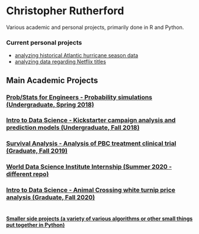 # Christopher Rutherford
Various academic and personal projects, primarily done in R and Python.

### Current personal projects
- [analyzing historical Atlantic hurricane season data](hurricanes)
- [analyzing data regarding Netflix titles](netflix)

## Main Academic Projects
### [Prob/Stats for Engineers - Probability simulations (Undergraduate, Spring 2018)](academic/simulation)
### [Intro to Data Science - Kickstarter campaign analysis and prediction models (Undergraduate, Fall 2018)](academic/kickstarter)
### [Survival Analysis - Analysis of PBC treatment clinical trial (Graduate, Fall 2019)](academic/survivalanalysis)
### [World Data Science Institute Internship (Summer 2020 - different repo)](https://github.com/chrisrutherford/wdsi)
### [Intro to Data Science - Animal Crossing white turnip price analysis (Graduate, Fall 2020)](academic/datasciencefall2020)
#
#### [Smaller side projects (a variety of various algorithms or other small things put together in Python)](https://github.com/chrisrutherford/projects/tree/master/misc%20scripts)
